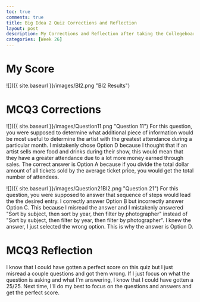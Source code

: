 ```yaml
---
toc: true
comments: true
title: Big Idea 2 Quiz Corrections and Reflection
layout: post
description: My Corrections and Reflection after taking the Collegeboard Big Idea 2 Quiz
categories: [Week 26]
---
```


# My Score
![]({{ site.baseurl }}/images/BI2.png "BI2 Results")


# MCQ3 Corrections
![]({{ site.baseurl }}/images/Question11.png "Question 11")
For this question, you were supposed to determine what additional piece of information would be most useful to determine the artist with the greatest attendance during a particular month. I mistakenly chose Option D because I thought that if an artist sells more food and drinks during their show, this would mean that they have a greater attendance due to a lot more money earned through sales. The correct answer is Option A because if you divide the total dollar amount of all tickets sold by the average ticket price, you would get the total number of attendees.

![]({{ site.baseurl }}/images/Question21BI2.png "Question 21")
For this question, you were supposed to answer that sequence of steps would lead the the desired entry. I correctly answer Option B but incorrectly answer Option C. This because I misread the answer and I mistakenly answered "Sort by subject, then sort by year, then filter by photographer" instead of "Sort by subject, then filter by year, then filter by photographer". I knew the answer, I just selected the wrong option. This is why the answer is Option D.

# MCQ3 Reflection
I know that I could have gotten a perfect score on this quiz but I just misread a couple questions and got them wrong. If I just focus on what the question is asking and what I'm answering, I know that I could have gotten a 25/25. Next time, I'll do my best to focus on the questions and answers and get the perfect score.